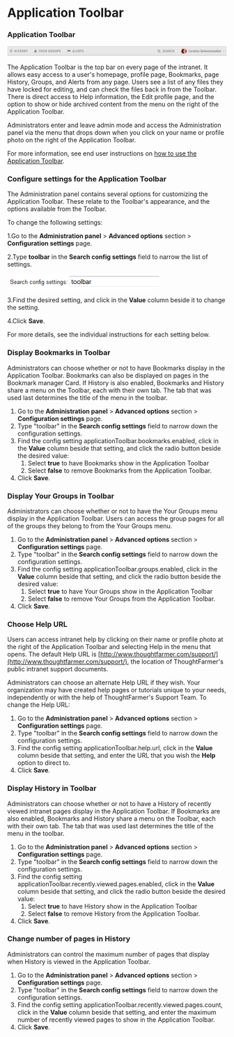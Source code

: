 # Application Toolbar

### Application Toolbar

![](../../../.gitbook/assets/1%20%28105%29.png)



The Application Toolbar is the top bar on every page of the intranet. It allows easy access to a user's homepage, profile page, Bookmarks, page History, Groups, and Alerts from any page. Users see a list of any files they have locked for editing, and can check the files back in from the Toolbar. There is direct access to Help information, the Edit profile page, and the option to show or hide archived content from the menu on the right of the Application Toolbar.   
  
Administrators enter and leave admin mode and access the Administration panel via the menu that drops down when you click on your name or profile photo on the right of the Application Toolbar.  
  
For more information, see end user instructions on [how to use the Application Toolbar](../../../using-thoughtfarmer/basic-features/application-toolbar.md).

### Configure settings for the Application Toolbar

The Administration panel contains several options for customizing the Application Toolbar. These relate to the Toolbar's appearance, and the options available from the Toolbar.  
  
To change the following settings:

1.Go to the **Administration panel** &gt; **Advanced options** section &gt; **Configuration settings** page.

2.Type **toolbar** in the **Search config settings** field to narrow the list of settings.

![](../../../.gitbook/assets/2%20%2845%29.png)



3.Find the desired setting, and click in the **Value** column beside it to change the setting.

4.Click **Save**.

For more details, see the individual instructions for each setting below.

### Display Bookmarks in Toolbar

Administrators can choose whether or not to have Bookmarks display in the Application Toolbar. Bookmarks can also be displayed on pages in the Bookmark manager Card. If History is also enabled, Bookmarks and History share a menu on the Toolbar, each with their own tab. The tab that was used last determines the title of the menu in the toolbar.

1. Go to the **Administration panel** &gt; **Advanced options** section &gt; **Configuration settings** page.
2. Type "toolbar" in the **Search config settings** field to narrow down the configuration settings.
3. Find the config setting applicationToolbar.bookmarks.enabled, click in the **Value** column beside that setting, and click the radio button beside the desired value:
   1. Select **true** to have Bookmarks show in the Application Toolbar
   2. Select **false** to remove Bookmarks from the Application Toolbar.
4. Click **Save**.

### Display Your Groups in Toolbar

Administrators can choose whether or not to have the Your Groups menu display in the Application Toolbar. Users can access the group pages for all of the groups they belong to from the Your Groups menu.

1. Go to the **Administration panel** &gt; **Advanced options** section &gt; **Configuration settings** page.
2. Type "toolbar" in the **Search config settings** field to narrow down the configuration settings.
3. Find the config setting applicationToolbar.groups.enabled, click in the **Value** column beside that setting, and click the radio button beside the desired value:
   1. Select **true** to have Your Groups show in the Application Toolbar
   2. Select **false** to remove Your Groups from the Application Toolbar.
4. Click **Save**.

### Choose Help URL

Users can access intranet help by clicking on their name or profile photo at the right of the Application Toolbar and selecting Help in the menu that opens. The default Help URL is [http://www.thoughtfarmer.com/support/](http://www.thoughtfarmer.com/support/), the location of ThoughtFarmer's public intranet support documents.  
  
Administrators can choose an alternate Help URL if they wish. Your organization may have created help pages or tutorials unique to your needs, independently or with the help of ThoughtFarmer's Support Team. To change the Help URL:

1. Go to the **Administration panel** &gt; **Advanced options** section &gt; **Configuration settings** page.
2. Type "toolbar" in the **Search config settings** field to narrow down the configuration settings.
3. Find the config setting applicationToolbar.help.url, click in the **Value** column beside that setting, and enter the URL that you wish the **Help** option to direct to.
4. Click **Save**.

### Display History in Toolbar

Administrators can choose whether or not to have a History of recently viewed intranet pages display in the Application Toolbar. If Bookmarks are also enabled, Bookmarks and History share a menu on the Toolbar, each with their own tab. The tab that was used last determines the title of the menu in the toolbar.

1. Go to the **Administration panel** &gt; **Advanced options** section &gt; **Configuration settings** page.
2. Type "toolbar" in the **Search config settings** field to narrow down the configuration settings.
3. Find the config setting applicationToolbar.recently.viewed.pages.enabled, click in the **Value** column beside that setting, and click the radio button beside the desired value:
   1. Select **true** to have History show in the Application Toolbar
   2. Select **false** to remove History from the Application Toolbar.
4. Click **Save**.

### Change number of pages in History

Administrators can control the maximum number of pages that display when History is viewed in the Application Toolbar.

1. Go to the **Administration panel** &gt; **Advanced options** section &gt; **Configuration settings** page.
2. Type "toolbar" in the **Search config settings** field to narrow down the configuration settings.
3. Find the config setting applicationToolbar.recently.viewed.pages.count, click in the **Value** column beside that setting, and enter the maximum number of recently viewed pages to show in the Application Toolbar.
4. Click **Save**.

